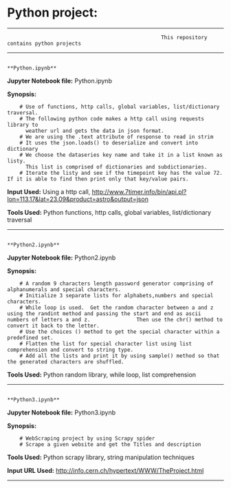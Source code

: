 # **Python project:**

******************************************************************************************************************************************************************* 
                                                      This repository contains python projects
******************************************************************************************************************************************************************* 

                                                                  **Python.ipynb**

**Jupyter Notebook file:** 
        Python.ipynb

**Synopsis:**
        
        # Use of functions, http calls, global variables, list/dictionary traversal.
        # The following python code makes a http call using requests library to 
          weather url and gets the data in json format.
        # We are using the .text attribute of response to read in strim
        # It uses the json.loads() to deserialize and convert into dictionary
        # We choose the dataseries key name and take it in a list known as listy. 
          This list is comprised of dictionaries and subdictionaries.
        # Iterate the listy and see if the timepoint key has the value 72.  If it is able to find then print only that key/value pairs.


**Input Used:**
        Using a http call, http://www.7timer.info/bin/api.pl?lon=113.17&lat=23.09&product=astro&output=json 
        
**Tools Used:**
        Python functions, http calls, global variables, list/dictionary traversal

*******************************************************************************************************************************************************************                                                      
                                                                  **Python2.ipynb**

**Jupyter Notebook file:** 
        Python2.ipynb

**Synopsis:**
        
        # A random 9 characters length password generator comprising of alphanumerals and special characters.
        # Initialize 3 separate lists for alphabets,numbers and special characters.
        # While loop is used.  Get the random character between a and z using the randint method and passing the start and end as ascii numbers of letters a and z.               Then use the chr() method to convert it back to the letter.
        # Use the choices () method to get the special character within a predefined set.
        # Flatten the list for special character list using list comprehension and convert to string type.
        # Add all the lists and print it by using sample() method so that the generated characters are shuffled.
     
**Tools Used:**
        Python random library, while loop, list comprehension

******************************************************************************************************************************************************************* 
                                                                  **Python3.ipynb**

**Jupyter Notebook file:** 
        Python3.ipynb

**Synopsis:**
        
        # WebScraping project by using Scrapy spider
        # Scrape a given website and get the Titles and description
     
**Tools Used:**
        Python scrapy library, string manipulation techniques
        
**Input URL Used:**
        http://info.cern.ch/hypertext/WWW/TheProject.html
        
        
******************************************************************************************************************************************************************* 
        
        
